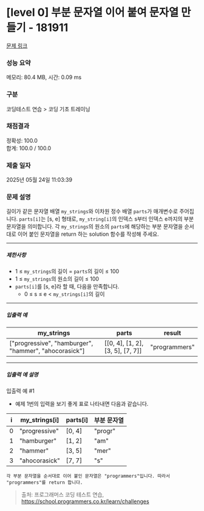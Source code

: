 # [level 0] 부분 문자열 이어 붙여 문자열 만들기 - 181911 

[문제 링크](https://school.programmers.co.kr/learn/courses/30/lessons/181911?language=java) 

### 성능 요약

메모리: 80.4 MB, 시간: 0.09 ms

### 구분

코딩테스트 연습 > 코딩 기초 트레이닝

### 채점결과

정확성: 100.0<br/>합계: 100.0 / 100.0

### 제출 일자

2025년 05월 24일 11:03:39

### 문제 설명

<p>길이가 같은 문자열 배열 <code>my_strings</code>와 이차원 정수 배열 <code>parts</code>가 매개변수로 주어집니다. <code>parts[i]</code>는 [s, e] 형태로, <code>my_string[i]</code>의 인덱스 s부터 인덱스 e까지의 부분 문자열을 의미합니다. 각 <code>my_strings</code>의 원소의 <code>parts</code>에 해당하는 부분 문자열을 순서대로 이어 붙인 문자열을 return 하는 solution 함수를 작성해 주세요.</p>

<hr>

<h5>제한사항</h5>

<ul>
<li>1 ≤ <code>my_strings</code>의 길이 = <code>parts</code>의 길이 ≤ 100</li>
<li>1 ≤ <code>my_strings</code>의 원소의 길이 ≤ 100</li>
<li><code>parts[i]</code>를 [s, e]라 할 때, 다음을 만족합니다.

<ul>
<li>0 ≤ s ≤ e &lt; <code>my_strings[i]</code>의 길이</li>
</ul></li>
</ul>

<hr>

<h5>입출력 예</h5>
<table class="table">
        <thead><tr>
<th>my_strings</th>
<th>parts</th>
<th>result</th>
</tr>
</thead>
        <tbody><tr>
<td>["progressive", "hamburger", "hammer", "ahocorasick"]</td>
<td>[[0, 4], [1, 2], [3, 5], [7, 7]]</td>
<td>"programmers"</td>
</tr>
</tbody>
      </table>
<hr>

<h5>입출력 예 설명</h5>

<p>입출력 예 #1</p>

<ul>
<li>예제 1번의 입력을 보기 좋게 표로 나타내면 다음과 같습니다.</li>
</ul>
<table class="table">
        <thead><tr>
<th>i</th>
<th>my_strings[i]</th>
<th>parts[i]</th>
<th>부분 문자열</th>
</tr>
</thead>
        <tbody><tr>
<td>0</td>
<td>"progressive"</td>
<td>[0, 4]</td>
<td>"progr"</td>
</tr>
<tr>
<td>1</td>
<td>"hamburger"</td>
<td>[1, 2]</td>
<td>"am"</td>
</tr>
<tr>
<td>2</td>
<td>"hammer"</td>
<td>[3, 5]</td>
<td>"mer"</td>
</tr>
<tr>
<td>3</td>
<td>"ahocorasick"</td>
<td>[7, 7]</td>
<td>"s"</td>
</tr>
</tbody>
      </table><div class="highlight"><pre class="codehilite"><code>각 부분 문자열을 순서대로 이어 붙인 문자열은 "programmers"입니다. 따라서 "programmers"를 return 합니다.
</code></pre></div>

> 출처: 프로그래머스 코딩 테스트 연습, https://school.programmers.co.kr/learn/challenges
